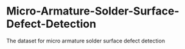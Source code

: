 # Micro-Armature-Solder-Surface-Defect-Detection
The dataset for micro armature solder surface defect detection

